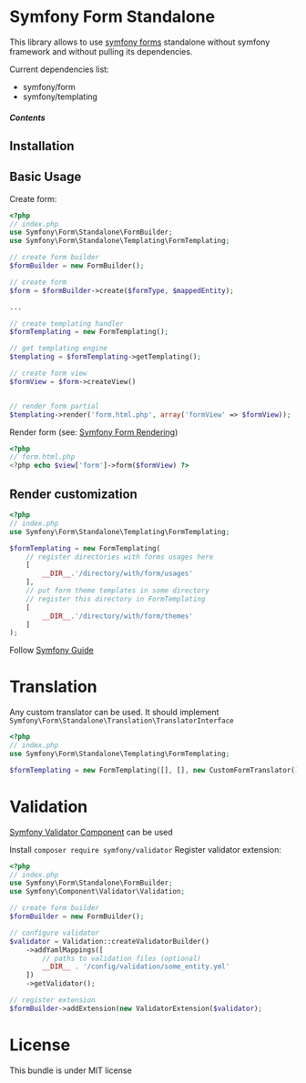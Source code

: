 # Symfony Form Standalone

This library allows to use [symfony forms](http://symfony.com/doc/current/forms.html) standalone without symfony framework and without pulling its dependencies.

Current dependencies list:
- symfony/form
- symfony/templating

##### Contents 
 
Installation
-----------

Basic Usage
-----------
Create form:
```php
<?php
// index.php
use Symfony\Form\Standalone\FormBuilder;
use Symfony\Form\Standalone\Templating\FormTemplating;

// create form builder
$formBuilder = new FormBuilder();

// create form
$form = $formBuilder->create($formType, $mappedEntity);

...

// create templating handler
$formTemplating = new FormTemplating();

// get templating engine
$templating = $formTemplating->getTemplating();

// create form view
$formView = $form->createView()


// render form partial
$templating->render('form.html.php', array('formView' => $formView));
```
Render form (see: [Symfony Form Rendering](http://symfony.com/doc/current/form/form_customization.html))
```php
<?php
// form.html.php 
<?php echo $view['form']->form($formView) ?>
```
Render customization
------
```php
<?php
// index.php
use Symfony\Form\Standalone\Templating\FormTemplating;

$formTemplating = new FormTemplating(
    // register directories with forms usages here
    [
        __DIR__.'/directory/with/form/usages'
    ],
    // put form theme templates in some directory
    // register this directory in FormTemplating
    [
        __DIR__.'/directory/with/form/themes'
    ]
);
```
Follow [Symfony Guide](http://symfony.com/doc/current/form/form_customization.html)

Translation
===========
Any custom translator can be used. 
It should implement `Symfony\Form\Standalone\Translation\TranslatorInterface`
```php
<?php
// index.php
use Symfony\Form\Standalone\Templating\FormTemplating;

$formTemplating = new FormTemplating([], [], new CustomFormTranslator());
```

Validation
==========
[Symfony Validator Component](https://symfony.com/doc/current/components/validator.html) can be used

Install `composer require symfony/validator`
Register validator extension:
```php
<?php
// index.php
use Symfony\Form\Standalone\FormBuilder;
use Symfony\Component\Validator\Validation;

// create form builder
$formBuilder = new FormBuilder();

// configure validator
$validator = Validation::createValidatorBuilder()
    ->addYamlMappings([
        // paths to validation files (optional) 
        __DIR__ . '/config/validation/some_entity.yml'
    ])
    ->getValidator();

// register extension
$formBuilder->addExtension(new ValidatorExtension($validator);
```

License
=======

This bundle is under MIT license
